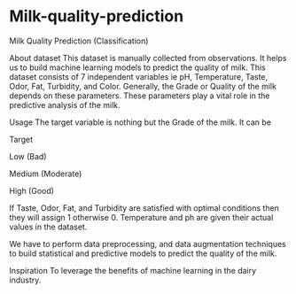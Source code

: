 # Milk-quality-prediction

Milk Quality Prediction (Classification)

About dataset
This dataset is manually collected from observations. It helps us to build machine learning models to predict the quality of milk.
This dataset consists of 7 independent variables ie pH, Temperature, Taste, Odor, Fat, Turbidity, and Color.
Generally, the Grade or Quality of the milk depends on these parameters. These parameters play a vital role in the predictive analysis of the milk.

Usage
The target variable is nothing but the Grade of the milk. It can be

Target

Low (Bad)

Medium (Moderate)

High (Good)

If Taste, Odor, Fat, and Turbidity are satisfied with optimal conditions then they will assign 1 otherwise 0.
Temperature and ph are given their actual values in the dataset.

We have to perform data preprocessing, and data augmentation techniques to build statistical and predictive models to predict the quality of the milk.

Inspiration
To leverage the benefits of machine learning in the dairy industry.
